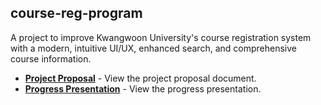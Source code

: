## course-reg-program

A project to improve Kwangwoon University's course registration system with a modern, intuitive UI/UX, enhanced search, and comprehensive course information.

- **[Project Proposal](./project-proposal.pdf)** - View the project proposal document.
- **[Progress Presentation](./progress-ppt.pptx)** - View the progress presentation.
